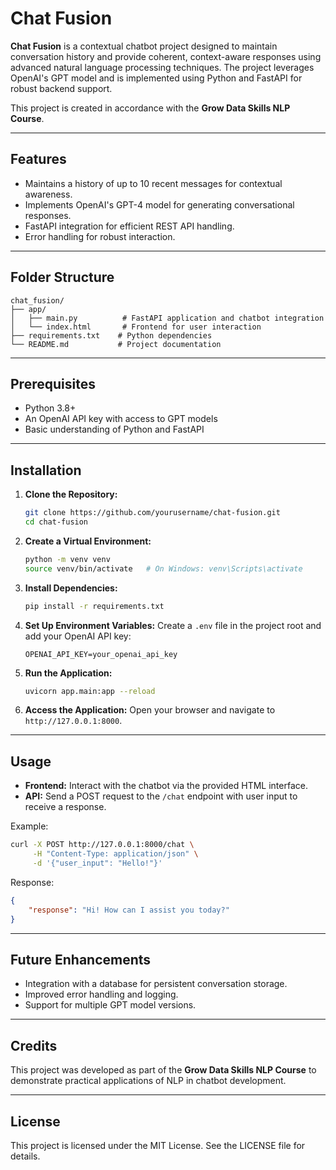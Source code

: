 # Chat Fusion

**Chat Fusion** is a contextual chatbot project designed to maintain conversation history and provide coherent, context-aware responses using advanced natural language processing techniques. The project leverages OpenAI's GPT model and is implemented using Python and FastAPI for robust backend support.

This project is created in accordance with the **Grow Data Skills NLP Course**.

---

## Features
- Maintains a history of up to 10 recent messages for contextual awareness.
- Implements OpenAI's GPT-4 model for generating conversational responses.
- FastAPI integration for efficient REST API handling.
- Error handling for robust interaction.

---

## Folder Structure
```
chat_fusion/
├── app/
│   ├── main.py          # FastAPI application and chatbot integration
│   └── index.html       # Frontend for user interaction
├── requirements.txt    # Python dependencies
└── README.md           # Project documentation
```

---

## Prerequisites
- Python 3.8+
- An OpenAI API key with access to GPT models
- Basic understanding of Python and FastAPI

---

## Installation

1. **Clone the Repository:**
   ```bash
   git clone https://github.com/yourusername/chat-fusion.git
   cd chat-fusion
   ```

2. **Create a Virtual Environment:**
   ```bash
   python -m venv venv
   source venv/bin/activate   # On Windows: venv\Scripts\activate
   ```

3. **Install Dependencies:**
   ```bash
   pip install -r requirements.txt
   ```

4. **Set Up Environment Variables:**
   Create a `.env` file in the project root and add your OpenAI API key:
   ```env
   OPENAI_API_KEY=your_openai_api_key
   ```

5. **Run the Application:**
   ```bash
   uvicorn app.main:app --reload
   ```

6. **Access the Application:**
   Open your browser and navigate to `http://127.0.0.1:8000`.

---

## Usage
- **Frontend:** Interact with the chatbot via the provided HTML interface.
- **API:**
  Send a POST request to the `/chat` endpoint with user input to receive a response.

Example:
```bash
curl -X POST http://127.0.0.1:8000/chat \
     -H "Content-Type: application/json" \
     -d '{"user_input": "Hello!"}'
```
Response:
```json
{
    "response": "Hi! How can I assist you today?"
}
```

---

## Future Enhancements
- Integration with a database for persistent conversation storage.
- Improved error handling and logging.
- Support for multiple GPT model versions.

---

## Credits
This project was developed as part of the **Grow Data Skills NLP Course** to demonstrate practical applications of NLP in chatbot development.

---

## License
This project is licensed under the MIT License. See the LICENSE file for details.
